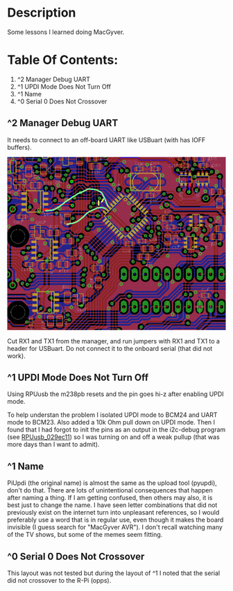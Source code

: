 # Description

Some lessons I learned doing MacGyver.

# Table Of Contents:

1. ^2 Manager Debug UART
1. ^1 UPDI Mode Does Not Turn Off
1. ^1 Name
1. ^0 Serial 0 Does Not Crossover

## ^2 Manager Debug UART

It needs to connect to an off-board UART like USBuart (with has IOFF buffers).

![MgrDebugUart_LayoutFix](./MacGyver^2,MgrDebugUart_LayoutFix.png "Manager Debug Uart Fix")

Cut RX1 and TX1 from the manager, and run jumpers with RX1 and TX1 to a header for USBuart. Do not connect it to the onboard serial (that did not work). 


## ^1 UPDI Mode Does Not Turn Off

Using RPUusb the m238pb resets and the pin goes hi-z after enabling UPDI mode. 

To help understan the problem I isolated UPDI mode to BCM24 and UART mode to BCM23. Also added a 10k Ohm pull down on UPDI mode. Then I found that I had forgot to init the pins as an output in the i2c-debug program (see [RPUusb_029ec11]) so I was turning on and off a weak pullup (that was more days than I want to admit).

[RPUusb_029ec11]: https://github.com/epccs/RPUusb/commit/029ec1194d0428e7181b6f8db35fa39c39068542

## ^1 Name

PiUpdi (the original name) is almost the same as the upload tool (pyupdi), don't do that. There are lots of unintentional consequences that happen after naming a thing. If I am getting confused, then others may also, it is best just to change the name. I have seen letter combinations that did not previously exist on the internet turn into unpleasant references, so I would preferably use a word that is in regular use, even though it makes the board invisible (I guess search for "MacGyver AVR"). I don't recall watching many of the TV shows, but some of the memes seem fitting. 

## ^0 Serial 0 Does Not Crossover

This layout was not tested but during the layout of ^1 I noted that the serial did not crossover to the R-Pi (opps).


